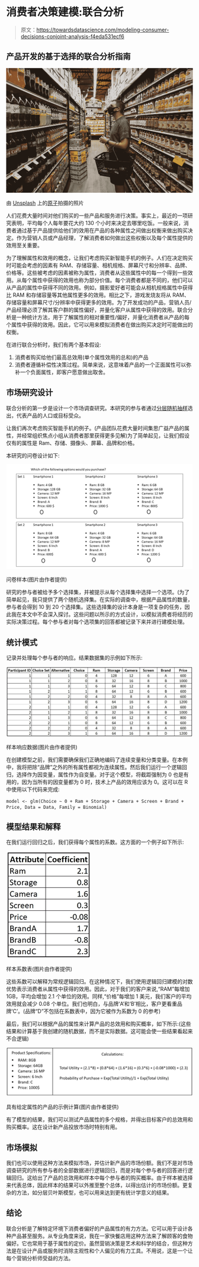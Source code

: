 # 消费者决策建模:联合分析

> 原文：<https://towardsdatascience.com/modeling-consumer-decisions-conjoint-analysis-f4eda531ecf6>

## 产品开发的基于选择的联合分析指南

![](img/d7dcf826090f76b7b44ccfd05f0e0d8c.png)

由 [Unsplash](https://unsplash.com/) 上的[原子](https://unsplash.com/@atoms)拍摄的照片

人们花费大量时间对他们购买的一些产品和服务进行决策。事实上，最近的一项研究表明，平均每个人每年要花大约 130 个小时来决定去哪里吃饭。一般来说，消费者通过基于产品提供给他们的效用在产品的各种属性之间做出权衡来做出购买决定。作为营销人员或产品经理，了解消费者如何做出这些权衡以及每个属性提供的效用至关重要。

为了理解属性和效用的概念，让我们考虑购买新智能手机的例子。人们在决定购买时可能会考虑的因素有 RAM、存储容量、相机规格、屏幕尺寸和分辨率、品牌、价格等。这些被考虑的因素被称为属性，消费者从这些属性中的每一个得到一些效用。从每个属性中获得的效用也称为部分价值。每个消费者都是不同的，他们可以从产品的属性中获得不同的效用。例如，摄影爱好者可能会从相机规格属性中获得比 RAM 和存储容量等其他属性更多的效用。相比之下，游戏发烧友将从 RAM、存储容量和屏幕尺寸/分辨率中获得更多的效用。为了开发成功的产品，营销人员/产品经理必须了解其客户群的属性偏好，并量化客户从属性中获得的效用。联合分析是一种统计方法，用于了解属性的相对重要性/偏好，并量化消费者从产品的每个属性中获得的效用。因此，它可以用来模拟消费者在做出购买决定时可能做出的权衡。

在进行联合分析时，我们有两个基本假设:

1.  消费者购买给他们最高总效用(单个属性效用的总和)的产品
2.  消费者遵循补偿性决策过程。简单来说，这意味着产品的一个正面属性可以弥补一个负面属性，即客户愿意做出取舍。

## 市场研究设计

联合分析的第一步是设计一个市场调查研究。本研究的参与者通过[分层随机抽样](https://en.wikipedia.org/wiki/Stratified_sampling)选出，代表产品的人口或目标受众。

让我们再次考虑购买智能手机的例子。(产品团队花费大量时间集思广益产品的属性，并经常组织焦点小组从消费者那里获得更多见解)为了简单起见，让我们假设仅有的属性是 Ram、存储、摄像头、屏幕、品牌和价格。

本研究的问卷设计如下:

![](img/a6c7ce9c272f69d40a1667c4be680cad.png)

问卷样本(图片由作者提供)

研究的参与者被给予多个选择集，并被提示从每个选择集中选择一个选项。(为了简单起见，我只提供了两个随机选择集。在实际的调查中，根据产品属性的数量，参与者会得到 10 到 20 个选择集。这些选择集的设计本身是一项复杂的任务，因此我在本文中不会深入探讨。这些问题以所示的方式设计，以模拟消费者将经历的实际决策过程。每个参与者对每个选项集的回答都被记录下来并进行建模处理。

## 统计模式

记录并处理每个参与者的响应。结果数据集的示例如下所示:

![](img/893f42826a16bd9083a6716274185d6e.png)

样本响应数据(图片由作者提供)

在创建模型之前，我们需要确保我们正确地编码了连续变量和分类变量。在本例中，我将把除“品牌”之外的所有属性都视为连续属性。然后我们运行一个逻辑回归，选择作为因变量，属性作为自变量。对于这个模型，将截距强制为 0 也是有用的，因为当所有的因变量都为 0 时，技术上产品的效用应该为 0。这可以在 R 中使用以下代码来完成:

```
model <- glm(Choice ~ 0 + Ram + Storage + Camera + Screen + Brand + Price, Data = Data, Family = Binomial)
```

## 模型结果和解释

在我们运行回归之后，我们获得每个属性的系数。这方面的一个例子如下所示:

![](img/f7db32fce82eb8125c0cc90749206ab6.png)

样本系数表(图片由作者提供)

这些系数可以解释为常规逻辑回归。在这种情况下，我们使用逻辑回归建模的对数优势表示消费者从属性中获得的效用。因此，对于我们的客户来说,“RAM”每增加 1GB，平均会增加 2.1 个单位的效用。同样,“价格”每增加 1 美元，我们客户的平均效用就会减少 0.08 个单位。我们也明白，与品牌‘A’和‘B’相比，客户更看重品牌‘C’。(品牌“D”不包括在系数表中，因为它被作为系数为 0 的参考)

最后，我们可以根据产品的属性来计算产品的总效用和购买概率，如下所示:(这些结果和计算基于我创建的随机数据，而不是实际数据。这可能会使一些结果看起来不合逻辑)

![](img/94630c1474c93ba86ce029446ba416a8.png)

具有给定属性的产品的示例计算(图片由作者提供)

有了模型的结果，我们可以测试产品属性的多个规格，并得出目标客户的总效用和购买概率。这在设计新产品投放市场时特别有用。

## 市场模拟

我们也可以使用这种方法来模拟市场，并估计新产品的市场份额。我们不是对市场调查研究的所有参与者的全部数据进行逻辑回归，而是对每个参与者的回答进行逻辑回归。这给出了产品的总效用和样本中每个参与者的购买概率。由于样本被选择来代表总体，因此样本的结果可以外推至整个总体，以得出估计的市场份额。更复杂的方法，如分层贝叶斯模型，也可以用来达到更有统计学意义的结果。

## 结论

联合分析是了解特定环境下消费者偏好的产品属性的有力方法。它可以用于设计各种产品甚至服务。从专业角度来说，我在一家快餐店用这种方法来了解顾客的食物偏好。它也常用于基于属性的定价。虽然营销决策是艺术和科学的结合，但这种方法是在设计产品或服务时消除主观性和个人偏见的有力工具。不用说，这是一个让每个营销分析师受益的方法。